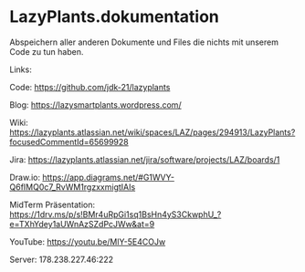 # LazyPlants.dokumentation

Abspeichern aller anderen Dokumente und Files die nichts mit unserem Code zu tun haben.


Links:

Code: https://github.com/jdk-21/lazyplants

Blog: https://lazysmartplants.wordpress.com/

Wiki: https://lazyplants.atlassian.net/wiki/spaces/LAZ/pages/294913/LazyPlants?focusedCommentId=65699928

Jira: https://lazyplants.atlassian.net/jira/software/projects/LAZ/boards/1

Draw.io: https://app.diagrams.net/#G1WVY-Q6fIMQ0c7_RvWM1rgzxxmigtIAIs

MidTerm Präsentation: https://1drv.ms/p/s!BMr4uRpGi1sq1BsHn4yS3CkwphU_?e=TXhYdey1aUWnAzSZdPcJWw&at=9

YouTube: https://youtu.be/MlY-5E4COJw

Server: 178.238.227.46:222
